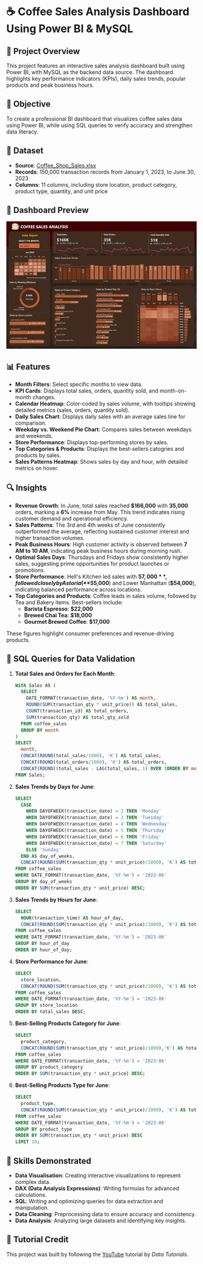 # ☕ Coffee Sales Analysis Dashboard Using Power BI & MySQL

## 📌 Project Overview
This project features an interactive sales analysis dashboard built using Power BI, with MySQL as the backend data source. The dashboard highlights key performance indicators (KPIs), daily sales trends, popular products and peak business hours.

## 🎯 Objective
To create a professional BI dashboard that visualizes coffee sales data using Power BI, while using SQL queries to verify accuracy and strengthen data literacy.

## 📂 Dataset
- **Source**: [Coffee_Shop_Sales.xlsx](Coffee_Shop_Sales.xlsx)
- **Records**: 150,000 transaction records from January 1, 2023, to June 30, 2023
- **Columns**: 11 columns, including store location, product category, product type, quantity, and unit price

## 📸 Dashboard Preview
<img src ="Sales_Analysis_Dashboard.jpg" alt="Coffee Sales Analysis Dashboard" width="600"/>

## 📊 Features
- **Month Filters**: Select specific months to view data.
- **KPI Cards**: Displays total sales, orders, quantity sold, and month-on-month changes.
- **Calendar Heatmap**: Color-coded by sales volume, with tooltips showing detailed metrics (sales, orders, quantity sold).
- **Daily Sales Chart**: Displays daily sales with an average sales line for comparison.
- **Weekday vs. Weekend Pie Chart**: Compares sales between weekdays and weekends.
- **Store Performance**: Displays top-performing stores by sales.
- **Top Categories & Products**: Displays the best-sellers catogries and products by sales.  
- **Sales Patterns Heatmap**: Shows sales by day and hour, with detailed metrics on hover.

## 🔍 Insights
- **Revenue Growth**: In June, total sales reached **$166,000** with **35,000** orders, marking a **6%** increase from May. This trend indicates rising customer demand and operational efficiency.
- **Sales Patterns**: The 3rd and 4th weeks of June consistently outperformed the average, reflecting sustained customer interest and higher transaction volumes.
- **Peak Business Hours**: High customer activity is observed between **7 AM to 10 AM**, indicating peak business hours during morning rush.
- **Optimal Sales Days**: Thursdays and Fridays show consistently higher sales, suggesting prime opportunities for product launches or promotions.
- **Store Performance**: Hell's Kitchen led sales with **$57,000**, followed closely by Astoria (**$55,000**) and Lower Manhattan (**$54,000**), indicating balanced performance across locations.
- **Top Categories and Products**: Coffee leads in sales volume, followed by Tea and Bakery items. Best-sellers include:
  - **Barista Espresso**: **$22,000**
  - **Brewed Chai Tea**: **$18,000**
  - **Gourmet Brewed Coffee**: **$17,000**

These figures highlight consumer preferences and revenue-driving products.

## 📝 SQL Queries for Data Validation
1. **Total Sales and Orders for Each Month**:
   ```sql
   With Sales AS (
     SELECT
       DATE_FORMAT(transaction_date, '%Y-%m') AS month,
       ROUND(SUM(transaction_qty * unit_price)) AS total_sales,
       COUNT(transaction_id) AS total_orders,
       SUM(transaction_qty) AS total_qty_sold
     FROM coffee_sales
     GROUP BY month
   )
   SELECT
     month,
     CONCAT(ROUND(total_sales/1000), 'K') AS total_sales,
     CONCAT(ROUND(total_orders/1000), 'K') AS total_orders,
     CONCAT(ROUND((total_sales - LAG(total_sales, 1) OVER (ORDER BY month)) / LAG(total_sales, 1) OVER (ORDER BY month) * 100), '%') AS sales_diff_pct
   FROM Sales;
   ```
   
2. **Sales Trends by Days for June**:
   ```sql
   SELECT
     CASE
       WHEN DAYOFWEEK(transaction_date) = 2 THEN 'Monday'
       WHEN DAYOFWEEK(transaction_date) = 3 THEN 'Tuesday'
       WHEN DAYOFWEEK(transaction_date) = 4 THEN 'Wednesday'
       WHEN DAYOFWEEK(transaction_date) = 5 THEN 'Thursday'
       WHEN DAYOFWEEK(transaction_date) = 6 THEN 'Friday'
       WHEN DAYOFWEEK(transaction_date) = 7 THEN 'Saturday'
       ELSE 'Sunday'
     END AS day_of_weeks,
     CONCAT(ROUND(SUM(transaction_qty * unit_price)/1000), 'K') AS total_sales
   FROM coffee_sales
   WHERE DATE_FORMAT(transaction_date, '%Y-%m') = '2023-06'
   GROUP BY day_of_weeks
   ORDER BY SUM(transaction_qty * unit_price) DESC;
   ```

3. **Sales Trends by Hours for June**:
   ```sql
   SELECT
     HOUR(transaction_time) AS hour_of_day,
     CONCAT(ROUND(SUM(transaction_qty * unit_price)/1000), 'K') AS total_sales
   FROM coffee_sales
   WHERE DATE_FORMAT(transaction_date, '%Y-%m') = '2023-06'
   GROUP BY hour_of_day
   ORDER BY hour_of_day;
   ```

4. **Store Performance for June**:
   ```sql
   SELECT
     store_location,
     CONCAT(ROUND(SUM(transaction_qty * unit_price)/1000), 'K') AS total_sales
   FROM coffee_sales
   WHERE DATE_FORMAT(transaction_date, '%Y-%m') = '2023-06'
   GROUP BY store_location
   ORDER BY total_sales DESC;
   ```

5. **Best-Selling Products Category for June**:
   ```sql
   SELECT
     product_category,
     CONCAT(ROUND(SUM(transaction_qty * unit_price)/1000),'K') AS total_sales
   FROM coffee_sales
   WHERE DATE_FORMAT(transaction_date, '%Y-%m') = '2023-06'
   GROUP BY product_category
   ORDER BY SUM(transaction_qty * unit_price) DESC;
   ```
   
6. **Best-Selling Products Type for June**:
   ```sql
   SELECT
     product_type,
     CONCAT(ROUND(SUM(transaction_qty * unit_price)/1000), 'K') AS total_sales
   FROM coffee_sales
   WHERE DATE_FORMAT(transaction_date, '%Y-%m') = '2023-06'
   GROUP BY product_type
   ORDER BY SUM(transaction_qty * unit_price) DESC
   LIMIT 10;
   ```
   
## 🔧 Skills Demonstrated
- **Data Visualisation**: Creating interactive visualizations to represent complex data.
- **DAX (Data Analysis Expressions)**: Writing formulas for advanced calculations.
- **SQL**: Writing and optimizing queries for data extraction and manipulation.
- **Data Cleaning**: Preprocessing data to ensure accuracy and consistency.
- **Data Analysis**: Analyzing large datasets and identifying key insights.

## 🎥 Tutorial Credit 
This project was built by following the [YouTube](https://www.youtube.com/watch?v=zMrmSctNCbE) tutorial by *Data Tutorials*.

<!-- ## References
Tutorial Link (PowerBI): https://www.youtube.com/watch?v=zMrmSctNCbE
Tutorial LInk (MySQL)  : https://www.youtube.com/watch?v=hgz0msTZtX8
-->
